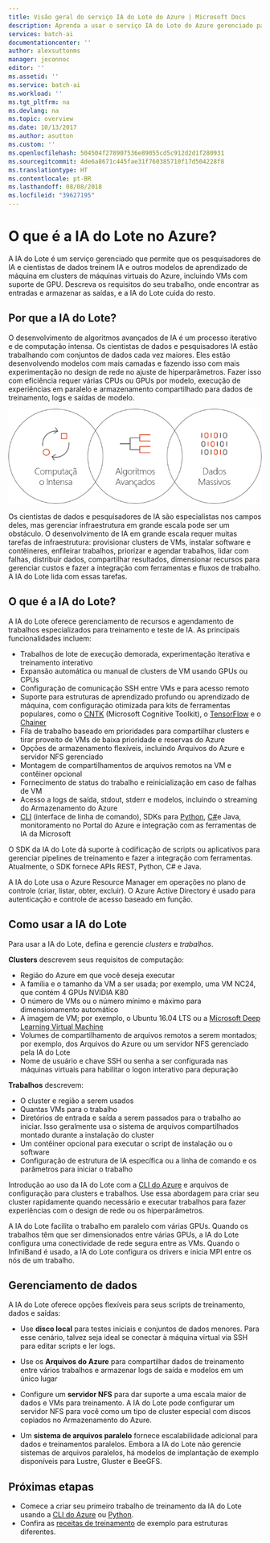 ```yaml
---
title: Visão geral do serviço IA do Lote do Azure | Microsoft Docs
description: Aprenda a usar o serviço IA do Lote do Azure gerenciado para treinar IA (inteligência artificial) e outros modelos de aprendizado de máquina em clusters de GPUs e CPUs.
services: batch-ai
documentationcenter: ''
author: alexsuttonms
manager: jeconnoc
editor: ''
ms.assetid: ''
ms.service: batch-ai
ms.workload: ''
ms.tgt_pltfrm: na
ms.devlang: na
ms.topic: overview
ms.date: 10/13/2017
ms.author: asutton
ms.custom: ''
ms.openlocfilehash: 504504f278907536e89055cd5c912d2d1f280931
ms.sourcegitcommit: 4de6a8671c445fae31f760385710f17d504228f8
ms.translationtype: HT
ms.contentlocale: pt-BR
ms.lasthandoff: 08/08/2018
ms.locfileid: "39627195"
---
```

# <a name="what-is-batch-ai-in-azure"></a>O que é a IA do Lote no Azure?
A IA do Lote é um serviço gerenciado que permite que os pesquisadores de IA e cientistas de dados treinem IA e outros modelos de aprendizado de máquina em clusters de máquinas virtuais do Azure, incluindo VMs com suporte de GPU. Descreva os requisitos do seu trabalho, onde encontrar as entradas e armazenar as saídas, e a IA do Lote cuida do resto.  
 
## <a name="why-batch-ai"></a>Por que a IA do Lote? 
O desenvolvimento de algoritmos avançados de IA é um processo iterativo e de computação intensa. Os cientistas de dados e pesquisadores IA estão trabalhando com conjuntos de dados cada vez maiores. Eles estão desenvolvendo modelos com mais camadas e fazendo isso com mais experimentação no design de rede no ajuste de hiperparâmetros. Fazer isso com eficiência requer várias CPUs ou GPUs por modelo, execução de experiências em paralelo e armazenamento compartilhado para dados de treinamento, logs e saídas de modelo.   
 
![Processo da IA do Lote](media/overview/batchai-context.png)

Os cientistas de dados e pesquisadores de IA são especialistas nos campos deles, mas gerenciar infraestrutura em grande escala pode ser um obstáculo. O desenvolvimento de IA em grande escala requer muitas tarefas de infraestrutura: provisionar clusters de VMs, instalar software e contêineres, enfileirar trabalhos, priorizar e agendar trabalhos, lidar com falhas, distribuir dados, compartilhar resultados, dimensionar recursos para gerenciar custos e fazer a integração com ferramentas e fluxos de trabalho. A IA do Lote lida com essas tarefas. 
 
## <a name="what-is-batch-ai"></a>O que é a IA do Lote? 

A IA do Lote oferece gerenciamento de recursos e agendamento de trabalhos especializados para treinamento e teste de IA. As principais funcionalidades incluem: 

* Trabalhos de lote de execução demorada, experimentação iterativa e treinamento interativo 
* Expansão automática ou manual de clusters de VM usando GPUs ou CPUs 
* Configuração de comunicação SSH entre VMs e para acesso remoto 
* Suporte para estruturas de aprendizado profundo ou aprendizado de máquina, com configuração otimizada para kits de ferramentas populares, como o [CNTK](https://github.com/Microsoft/CNTK) (Microsoft Cognitive Toolkit), o [TensorFlow](https://www.tensorflow.org/) e o [Chainer](https://chainer.org/) 
* Fila de trabalho baseado em prioridades para compartilhar clusters e tirar proveito de VMs de baixa prioridade e reservas do Azure  
* Opções de armazenamento flexíveis, incluindo Arquivos do Azure e servidor NFS gerenciado 
* Montagem de compartilhamentos de arquivos remotos na VM e contêiner opcional 
* Fornecimento de status do trabalho e reinicialização em caso de falhas de VM 
* Acesso a logs de saída, stdout, stderr e modelos, incluindo o streaming do Armazenamento do Azure 
* [CLI](/cli/azure) (interface de linha de comando), SDKs para [Python](https://github.com/Azure/azure-sdk-for-python), [C#](https://www.nuget.org/packages/Microsoft.Azure.Management.BatchAI/1.0.0-preview)e Java, monitoramento no Portal do Azure e integração com as ferramentas de IA da Microsoft 

O SDK da IA do Lote dá suporte à codificação de scripts ou aplicativos para gerenciar pipelines de treinamento e fazer a integração com ferramentas. Atualmente, o SDK fornece APIs REST, Python, C# e Java.  
 

A IA do Lote usa o Azure Resource Manager em operações no plano de controle (criar, listar, obter, excluir). O Azure Active Directory é usado para autenticação e controle de acesso baseado em função.  
 
## <a name="how-to-use-batch-ai"></a>Como usar a IA do Lote 

Para usar a IA do Lote, defina e gerencie *clusters* e *trabalhos*. 

 
**Clusters** descrevem seus requisitos de computação: 
* Região do Azure em que você deseja executar 
* A família e o tamanho da VM a ser usada; por exemplo, uma VM NC24, que contém 4 GPUs NVIDIA K80 
* O número de VMs ou o número mínimo e máximo para dimensionamento automático 
* A imagem de VM; por exemplo, o Ubuntu 16.04 LTS ou a [Microsoft Deep Learning Virtual Machine](https://azuremarketplace.microsoft.com/marketplace/apps/microsoft-ads.dsvm-deep-learning)
* Volumes de compartilhamento de arquivos remotos a serem montados; por exemplo, dos Arquivos do Azure ou um servidor NFS gerenciado pela IA do Lote 
* Nome de usuário e chave SSH ou senha a ser configurada nas máquinas virtuais para habilitar o logon interativo para depuração  
 

**Trabalhos** descrevem: 
* O cluster e região a serem usados 
* Quantas VMs para o trabalho 
* Diretórios de entrada e saída a serem passados para o trabalho ao iniciar. Isso geralmente usa o sistema de arquivos compartilhados montado durante a instalação do cluster 
* Um contêiner opcional para executar o script de instalação ou o software 
* Configuração de estrutura de IA específica ou a linha de comando e os parâmetros para iniciar o trabalho 
 

Introdução ao uso da IA do Lote com a [CLI do Azure](/cli/azure) e arquivos de configuração para clusters e trabalhos. Use essa abordagem para criar seu cluster rapidamente quando necessário e executar trabalhos para fazer experiências com o design de rede ou os hiperparâmetros.  
 

A IA do Lote facilita o trabalho em paralelo com várias GPUs. Quando os trabalhos têm que ser dimensionados entre várias GPUs, a IA do Lote configura uma conectividade de rede segura entre as VMs. Quando o InfiniBand é usado, a IA do Lote configura os drivers e inicia MPI entre os nós de um trabalho.  

## <a name="data-management"></a>Gerenciamento de dados
A IA do Lote oferece opções flexíveis para seus scripts de treinamento, dados e saídas:
  
* Use **disco local** para testes iniciais e conjuntos de dados menores. Para esse cenário, talvez seja ideal se conectar à máquina virtual via SSH para editar scripts e ler logs. 

* Use os **Arquivos do Azure** para compartilhar dados de treinamento entre vários trabalhos e armazenar logs de saída e modelos em um único lugar 

* Configure um **servidor NFS** para dar suporte a uma escala maior de dados e VMs para treinamento. A IA do Lote pode configurar um servidor NFS para você como um tipo de cluster especial com discos copiados no Armazenamento do Azure. 
 
* Um **sistema de arquivos paralelo** fornece escalabilidade adicional para dados e treinamentos paralelos. Embora a IA do Lote não gerencie sistemas de arquivos paralelos, há modelos de implantação de exemplo disponíveis para Lustre, Gluster e BeeGFS.  

## <a name="next-steps"></a>Próximas etapas

* Comece a criar seu primeiro trabalho de treinamento da IA do Lote usando a [CLI do Azure](quickstart-cli.md) ou [Python](quickstart-python.md).
* Confira as [receitas de treinamento](https://github.com/Azure/BatchAI) de exemplo para estruturas diferentes.

